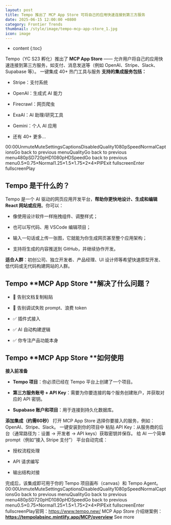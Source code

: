 ```yaml
---
layout: post
title: Tempo 推出了 MCP App Store 可将自己的应用快速连接到第三方服务
date: 2025-06-15 12:00:00 +0800
category: Frontier Trends
thumbnail: /style/image/tempo-mcp-app-store_1.jpg
icon: image
---
```

* content
{:toc}

Tempo（YC S23 孵化）推出了 **MCP App Store** —— 允许用户将自己的应用快速连接到第三方服务，如支付、消息发送等（例如 OpenAI、Stripe、Slack、Supabase 等）。
一键集成 40+ 热门工具与服务
**支持的集成服务包括：**

- Stripe：支付系统

- OpenAI：生成式 AI 能力

- Firecrawl：网页爬虫

- ExaAI：AI 助理/研究工具

- Gemini：个人 AI 应用

- 还有 40+ 更多...

00:00UnmuteMuteSettingsCaptionsDisabledQuality1080pSpeedNormalCaptionsGo back to previous menuQualityGo back to previous menu480pSD720pHD1080pHDSpeedGo back to previous menu0.5×0.75×Normal1.25×1.5×1.75×2×4×PIPExit fullscreenEnter fullscreenPlay
## Tempo 是干什么的？
Tempo 是一个 AI 驱动的网页应用开发平台，**帮助你更快地设计、生成和编辑 React 网站或应用**。你可以：

- 像使用设计软件一样拖拽组件、调整样式；

- 也可以写代码、用 VSCode 编辑项目；

- 输入一句话或上传一张图，它就能为你生成网页甚至整个应用架构；

- 支持将生成的内容推送到 GitHub，并继续协作开发。

**适合人群**：初创公司、独立开发者、产品经理、UI 设计师等希望快速原型开发、低代码或无代码构建网站的人群。

## Tempo **MCP App Store **解决了什么问题？

- 🛑 告别文档复制粘贴

- 🛑 告别调试失败 prompt、浪费 token

- ✅ 插件式接入

- ✅ AI 自动构建逻辑

- ✅ 你专注产品功能本身

## Tempo **MCP App Store **如何使用
**接入前准备**

- **Tempo 项目**：你必须已经在 Tempo 平台上创建了一个项目。

- **第三方服务账号 + API Key**：需要为你要连接的每个服务创建账户，并获取对应的 API 密钥。

- **Supabase 账户和项目**：用于连接到持久化数据库。

**添加集成（约需60秒）**
打开 MCP App Store
选择你要接入的服务，例如：OpenAI、Stripe、Slack。
一键安装到你的项目中
粘贴 API Key：从服务商的后台（通常路径为：设置 → 开发者 → API keys）获取密钥并保存。
给 AI 一个简单 prompt（例如“接入 Stripe 支付”）
平台自动完成：

- 授权流程处理

- API 请求编写

- 输出结构对接

完成后，该集成即可用于你的 Tempo 项目画布（canvas）和 Tempo Agent。
00:00UnmuteMuteSettingsCaptionsDisabledQuality1080pSpeedNormalCaptionsGo back to previous menuQualityGo back to previous menu480pSD720pHD1080pHDSpeedGo back to previous menu0.5×0.75×Normal1.25×1.5×1.75×2×4×PIPExit fullscreenEnter fullscreenPlay官网：https://www.tempo.new/ 
MCP App Store 介绍继案例：**https://tempolabsinc.mintlify.app/MCP/overview**
See more